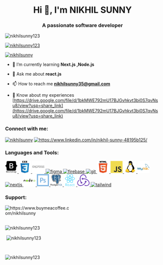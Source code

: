 <h1 align="center">Hi 👋, I'm NIKHIL SUNNY</h1>
<h3 align="center">A passionate software developer</h3>

<p align="left"> <img src="https://komarev.com/ghpvc/?username=nikhilsunny123&label=Profile%20views&color=0e75b6&style=flat" alt="nikhilsunny123" /> </p>

<p align="left"> <a href="https://github.com/ryo-ma/github-profile-trophy"><img src="https://github-profile-trophy.vercel.app/?username=nikhilsunny123" alt="nikhilsunny123" /></a> </p>

<p align="left"> <a href="https://twitter.com/nikhilsunny" target="blank"><img src="https://img.shields.io/twitter/follow/nikhilsunny?logo=twitter&style=for-the-badge" alt="nikhilsunny" /></a> </p>

- 🌱 I’m currently learning **Next.js ,Node.js**

- 💬 Ask me about **react.js**

- 📫 How to reach me **nikhilsunny35@gmail.com**

- 📄 Know about my experiences [https://drive.google.com/file/d/1bkMWE792mU17BJGvhkvt3bi0S7qvNsu8/view?usp=share_link](https://drive.google.com/file/d/1bkMWE792mU17BJGvhkvt3bi0S7qvNsu8/view?usp=share_link)

<h3 align="left">Connect with me:</h3>
<p align="left">
<a href="https://twitter.com/nikhilsunny" target="blank"><img align="center" src="https://raw.githubusercontent.com/rahuldkjain/github-profile-readme-generator/master/src/images/icons/Social/twitter.svg" alt="nikhilsunny" height="30" width="40" /></a>
<a href="https://linkedin.com/in/https://www.linkedin.com/in/nikhil-sunny-48195b125/" target="blank"><img align="center" src="https://raw.githubusercontent.com/rahuldkjain/github-profile-readme-generator/master/src/images/icons/Social/linked-in-alt.svg" alt="https://www.linkedin.com/in/nikhil-sunny-48195b125/" height="30" width="40" /></a>
</p>

<h3 align="left">Languages and Tools:</h3>
<p align="left"> <a href="https://getbootstrap.com" target="_blank" rel="noreferrer"> <img src="https://raw.githubusercontent.com/devicons/devicon/master/icons/bootstrap/bootstrap-plain-wordmark.svg" alt="bootstrap" width="40" height="40"/> </a> <a href="https://www.w3schools.com/css/" target="_blank" rel="noreferrer"> <img src="https://raw.githubusercontent.com/devicons/devicon/master/icons/css3/css3-original-wordmark.svg" alt="css3" width="40" height="40"/> </a> <a href="https://expressjs.com" target="_blank" rel="noreferrer"> <img src="https://raw.githubusercontent.com/devicons/devicon/master/icons/express/express-original-wordmark.svg" alt="express" width="40" height="40"/> </a> <a href="https://www.figma.com/" target="_blank" rel="noreferrer"> <img src="https://www.vectorlogo.zone/logos/figma/figma-icon.svg" alt="figma" width="40" height="40"/> </a> <a href="https://firebase.google.com/" target="_blank" rel="noreferrer"> <img src="https://www.vectorlogo.zone/logos/firebase/firebase-icon.svg" alt="firebase" width="40" height="40"/> </a> <a href="https://git-scm.com/" target="_blank" rel="noreferrer"> <img src="https://www.vectorlogo.zone/logos/git-scm/git-scm-icon.svg" alt="git" width="40" height="40"/> </a> <a href="https://www.w3.org/html/" target="_blank" rel="noreferrer"> <img src="https://raw.githubusercontent.com/devicons/devicon/master/icons/html5/html5-original-wordmark.svg" alt="html5" width="40" height="40"/> </a> <a href="https://developer.mozilla.org/en-US/docs/Web/JavaScript" target="_blank" rel="noreferrer"> <img src="https://raw.githubusercontent.com/devicons/devicon/master/icons/javascript/javascript-original.svg" alt="javascript" width="40" height="40"/> </a> <a href="https://www.linux.org/" target="_blank" rel="noreferrer"> <img src="https://raw.githubusercontent.com/devicons/devicon/master/icons/linux/linux-original.svg" alt="linux" width="40" height="40"/> </a> <a href="https://www.mysql.com/" target="_blank" rel="noreferrer"> <img src="https://raw.githubusercontent.com/devicons/devicon/master/icons/mysql/mysql-original-wordmark.svg" alt="mysql" width="40" height="40"/> </a> <a href="https://nextjs.org/" target="_blank" rel="noreferrer"> <img src="https://cdn.worldvectorlogo.com/logos/nextjs-2.svg" alt="nextjs" width="40" height="40"/> </a> <a href="https://nodejs.org" target="_blank" rel="noreferrer"> <img src="https://raw.githubusercontent.com/devicons/devicon/master/icons/nodejs/nodejs-original-wordmark.svg" alt="nodejs" width="40" height="40"/> </a> <a href="https://www.photoshop.com/en" target="_blank" rel="noreferrer"> <img src="https://raw.githubusercontent.com/devicons/devicon/master/icons/photoshop/photoshop-line.svg" alt="photoshop" width="40" height="40"/> </a> <a href="https://www.postgresql.org" target="_blank" rel="noreferrer"> <img src="https://raw.githubusercontent.com/devicons/devicon/master/icons/postgresql/postgresql-original-wordmark.svg" alt="postgresql" width="40" height="40"/> </a> <a href="https://reactjs.org/" target="_blank" rel="noreferrer"> <img src="https://raw.githubusercontent.com/devicons/devicon/master/icons/react/react-original-wordmark.svg" alt="react" width="40" height="40"/> </a> <a href="https://redux.js.org" target="_blank" rel="noreferrer"> <img src="https://raw.githubusercontent.com/devicons/devicon/master/icons/redux/redux-original.svg" alt="redux" width="40" height="40"/> </a> <a href="https://tailwindcss.com/" target="_blank" rel="noreferrer"> <img src="https://www.vectorlogo.zone/logos/tailwindcss/tailwindcss-icon.svg" alt="tailwind" width="40" height="40"/> </a> </p>

<h3 align="left">Support:</h3>
<p><a href="https://www.buymeacoffee.com/https://www.buymeacoffee.com/nikhilsunny"> <img align="left" src="https://cdn.buymeacoffee.com/buttons/v2/default-yellow.png" height="50" width="210" alt="https://www.buymeacoffee.com/nikhilsunny" /></a></p><br><br><br>

<p><img align="left" src="https://github-readme-stats.vercel.app/api/top-langs?username=nikhilsunny123&show_icons=true&locale=en&layout=compact" alt="nikhilsunny123" /></p><br>

<p>&nbsp;<img align="center" src="https://github-readme-stats.vercel.app/api?username=nikhilsunny123&show_icons=true&locale=en" alt="nikhilsunny123" /></p><br>

<p><img align="center" src="https://github-readme-streak-stats.herokuapp.com/?user=nikhilsunny123&" alt="nikhilsunny123" /></p>
